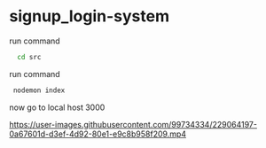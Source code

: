 # signup_login-system


run command
```bash
  cd src
```



run command
```bash
 nodemon index
```



now go to local host 3000

https://user-images.githubusercontent.com/99734334/229064197-0a67601d-d3ef-4d92-80e1-e9c8b958f209.mp4

